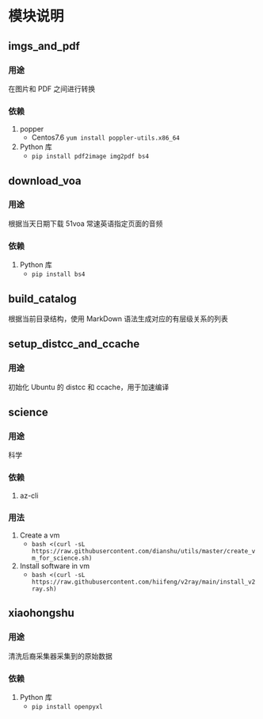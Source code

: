 # 模块说明


## imgs_and_pdf

### 用途
在图片和 PDF 之间进行转换

### 依赖
1. popper
    - Centos7.6 `yum install poppler-utils.x86_64`
2. Python 库
    - `pip install pdf2image img2pdf bs4`


## download_voa

### 用途
根据当天日期下载 51voa 常速英语指定页面的音频

### 依赖
1. Python 库
    - `pip install bs4`

## build_catalog
根据当前目录结构，使用 MarkDown 语法生成对应的有层级关系的列表

## setup_distcc_and_ccache

### 用途
初始化 Ubuntu 的 distcc 和 ccache，用于加速编译

## science

### 用途
科学

### 依赖
1. az-cli

### 用法
1. Create a vm
    - `bash <(curl -sL https://raw.githubusercontent.com/dianshu/utils/master/create_vm_for_science.sh)`
2. Install software in vm
    - `bash <(curl -sL https://raw.githubusercontent.com/hiifeng/v2ray/main/install_v2ray.sh)`
  
## xiaohongshu

### 用途
清洗后裔采集器采集到的原始数据

### 依赖
1. Python 库
    - `pip install openpyxl`
